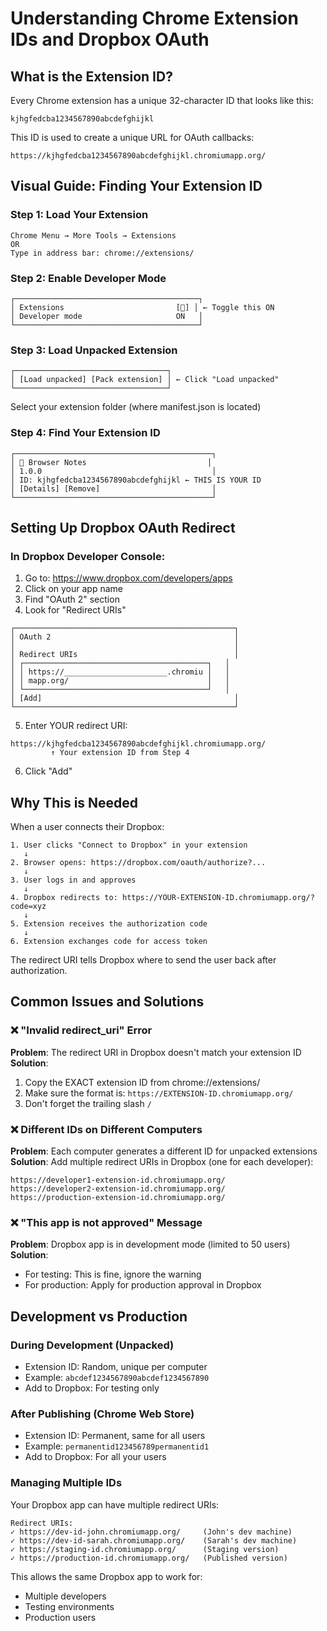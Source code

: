 # Understanding Chrome Extension IDs and Dropbox OAuth

## What is the Extension ID?

Every Chrome extension has a unique 32-character ID that looks like this:
```
kjhgfedcba1234567890abcdefghijkl
```

This ID is used to create a unique URL for OAuth callbacks:
```
https://kjhgfedcba1234567890abcdefghijkl.chromiumapp.org/
```

## Visual Guide: Finding Your Extension ID

### Step 1: Load Your Extension
```
Chrome Menu → More Tools → Extensions
OR 
Type in address bar: chrome://extensions/
```

### Step 2: Enable Developer Mode
```
┌─────────────────────────────────────────┐
│ Extensions                         [🔧] │ ← Toggle this ON
│ Developer mode                     ON   │
└─────────────────────────────────────────┘
```

### Step 3: Load Unpacked Extension
```
┌──────────────────────────────────┐
│ [Load unpacked] [Pack extension] │ ← Click "Load unpacked"
└──────────────────────────────────┘
```
Select your extension folder (where manifest.json is located)

### Step 4: Find Your Extension ID
```
┌────────────────────────────────────────────┐
│ 📝 Browser Notes                           │
│ 1.0.0                                      │
│ ID: kjhgfedcba1234567890abcdefghijkl ← THIS IS YOUR ID
│ [Details] [Remove]                         │
└────────────────────────────────────────────┘
```

## Setting Up Dropbox OAuth Redirect

### In Dropbox Developer Console:

1. Go to: https://www.dropbox.com/developers/apps
2. Click on your app name
3. Find "OAuth 2" section
4. Look for "Redirect URIs"

```
┌─────────────────────────────────────────────────┐
│ OAuth 2                                         │
│                                                 │
│ Redirect URIs                                   │
│ ┌─────────────────────────────────────────┐   │
│ │ https://_______________________.chromiu │   │
│ │ mapp.org/                               │   │
│ └─────────────────────────────────────────┘   │
│ [Add]                                           │
└─────────────────────────────────────────────────┘
```

5. Enter YOUR redirect URI:
```
https://kjhgfedcba1234567890abcdefghijkl.chromiumapp.org/
         ↑ Your extension ID from Step 4
```

6. Click "Add"

## Why This is Needed

When a user connects their Dropbox:

```
1. User clicks "Connect to Dropbox" in your extension
   ↓
2. Browser opens: https://dropbox.com/oauth/authorize?...
   ↓
3. User logs in and approves
   ↓
4. Dropbox redirects to: https://YOUR-EXTENSION-ID.chromiumapp.org/?code=xyz
   ↓
5. Extension receives the authorization code
   ↓
6. Extension exchanges code for access token
```

The redirect URI tells Dropbox where to send the user back after authorization.

## Common Issues and Solutions

### ❌ "Invalid redirect_uri" Error
**Problem**: The redirect URI in Dropbox doesn't match your extension ID
**Solution**: 
1. Copy the EXACT extension ID from chrome://extensions/
2. Make sure the format is: `https://EXTENSION-ID.chromiumapp.org/`
3. Don't forget the trailing slash `/`

### ❌ Different IDs on Different Computers
**Problem**: Each computer generates a different ID for unpacked extensions
**Solution**: Add multiple redirect URIs in Dropbox (one for each developer):
```
https://developer1-extension-id.chromiumapp.org/
https://developer2-extension-id.chromiumapp.org/
https://production-extension-id.chromiumapp.org/
```

### ❌ "This app is not approved" Message
**Problem**: Dropbox app is in development mode (limited to 50 users)
**Solution**: 
- For testing: This is fine, ignore the warning
- For production: Apply for production approval in Dropbox

## Development vs Production

### During Development (Unpacked)
- Extension ID: Random, unique per computer
- Example: `abcdef1234567890abcdef1234567890`
- Add to Dropbox: For testing only

### After Publishing (Chrome Web Store)
- Extension ID: Permanent, same for all users
- Example: `permanentid123456789permanentid1`
- Add to Dropbox: For all your users

### Managing Multiple IDs

Your Dropbox app can have multiple redirect URIs:

```
Redirect URIs:
✓ https://dev-id-john.chromiumapp.org/     (John's dev machine)
✓ https://dev-id-sarah.chromiumapp.org/    (Sarah's dev machine)
✓ https://staging-id.chromiumapp.org/      (Staging version)
✓ https://production-id.chromiumapp.org/   (Published version)
```

This allows the same Dropbox app to work for:
- Multiple developers
- Testing environments
- Production users